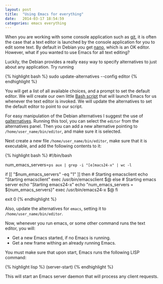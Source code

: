```yaml
---
layout: post
title:  "Using Emacs for everything"
date:   2014-03-17 18:54:59
categories: emacs everything
---
```


When you are working with some console application such as [git](http://git-scm.com), it is often
the case that a text editor is launched by the console application for you to edit some text. By
default in Debian you get [nano](http://www.nano-editor.org), which is an OK editor. However,
what if you wanted to use Emacs for all text editing?

Luckily, the Debian provides a really easy way to specify alternatives to just about any application.
Try running

{% highlight bash %}
sudo update-alternatives --config editor
{% endhighlight %}

You will get a list of all available choices, and a prompt to set the default editor. We will create
our own little [Bash script](http://en.wikipedia.org/wiki/Bash_%28Unix_shell%29) that will launch
Emacs for us whenever the text editor is invoked. We will update the alternatives to set the default
editor to point to our script.

For easy manipulation of the Debian alternatives I suggest the use of
[galternatives](https://packages.debian.org/wheezy/galternatives). Running this tool, you can select
the `editor` from the alternatives panel. Then you can add a new alternative pointing to
`/home/user_name/bin/editor`, and make sure it is selected.

Next create a new file `/home/user_name/bin/editor`, make sure that it is executable, and add the
following contents to it:

{% highlight bash %}
#!/bin/bash

num_emacs_servers=`ps aux | grep -i "[e]macs24-x" | wc -l`

if [[ "$num_emacs_servers" -eq "1" ]]
then
    # Starting emacsclient
    echo "Starting emacsclient"
    exec /usr/bin/emacsclient $@
else
    # Starting emacs server
    echo "Starting emacs24-x"
    echo "num_emacs_servers = ${num_emacs_servers}"
    exec /usr/bin/emacs24-x $@
fi

exit 0
{% endhighlight %}

Also, update the alternatives for `emacs`, setting it to `/home/user_name/bin/editor`.

Now, whenever you run emacs, or some other command runs the text editor, you will:

- Get a new Emacs started, if no Emacs is running.
- Get a new frame withing an already running Emacs.

You must make sure that upon start, Emacs runs the following LISP command:

{% highlight lisp %}
(server-start)
{% endhighlight %}

This will start an Emacs server daemon that will process any client requests.
